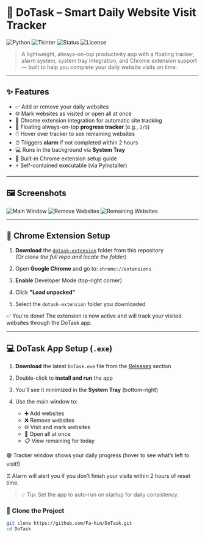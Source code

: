 # 🧠 DoTask – Smart Daily Website Visit Tracker

![Python](https://img.shields.io/badge/Python-3.10+-blue?logo=python)
![Tkinter](https://img.shields.io/badge/UI-CustomTkinter-brightgreen)
![Status](https://img.shields.io/badge/Status-Completed-success)
![License](https://img.shields.io/badge/License-MIT-blue.svg)

> A lightweight, always-on-top productivity app with a floating tracker, alarm system, system tray integration, and Chrome extension support — built to help you complete your daily website visits on time.

---

## ✨ Features

- ✅ Add or remove your daily websites
- 🌐 Mark websites as visited or open all at once
- 🔗 Chrome extension integration for automatic site tracking
- 🚦 Floating always-on-top **progress tracker** (e.g., `2/5`)
- 🖱️ Hover over tracker to see remaining websites
- ⏰ Triggers **alarm** if not completed within 2 hours
- 💻 Runs in the background via **System Tray**
- 🧩 Built-in Chrome extension setup guide
- ⚡ Self-contained executable (via PyInstaller)

---

## 🖼️ Screenshots

![Main Window](https://ibb.co.com/QFL7dMDP)
![Remove Websites](https://ibb.co.com/b56qvS1n)
![Remaining Websites](https://ibb.co.com/xKhvk7Zc)

---
## 🧩 Chrome Extension Setup

1. **Download** the [`dotask-extension`](./dotask-extension) folder from this repository  
   *(Or clone the full repo and locate the folder)*

2. Open **Google Chrome** and go to: `chrome://extensions`

3. **Enable** Developer Mode (top-right corner)

4. Click **"Load unpacked"**

5. Select the `dotask-extension` folder you downloaded

✅ You're done! The extension is now active and will track your visited websites through the DoTask app.

---


## 💻 DoTask App Setup (`.exe`)

1. **Download** the latest `DoTask.exe` file from the [Releases](./releases) section  

2. Double-click to **install and run** the app

3. You’ll see it minimized in the **System Tray** (bottom-right)

4. Use the main window to:
   - ➕ Add websites
   - ❌ Remove websites
   - 🌐 Visit and mark websites
   - 🔗 Open all at once
   - 📋 View remaining for today

🟢 Tracker window shows your daily progress (hover to see what’s left to visit!)

⏰ Alarm will alert you if you don’t finish your visits within 2 hours of reset time.

> 💡 Tip: Set the app to auto-run on startup for daily consistency.

### 📁 Clone the Project

```bash
git clone https://github.com/Fa-him/DoTask.git
cd DoTask
